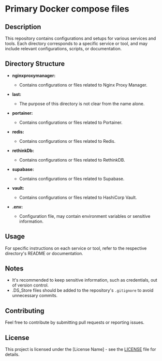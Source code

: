# Primary Docker compose files 

## Description

This repository contains configurations and setups for various services and tools. Each directory corresponds to a specific service or tool, and may include relevant configurations, scripts, or documentation.

## Directory Structure

- **nginxproxymanager:**
  - Contains configurations or files related to Nginx Proxy Manager.

- **last:**
  - The purpose of this directory is not clear from the name alone.

- **portainer:**
  - Contains configurations or files related to Portainer.

- **redis:**
  - Contains configurations or files related to Redis.

- **rethinkDb:**
  - Contains configurations or files related to RethinkDB.

- **supabase:**
  - Contains configurations or files related to Supabase.

- **vault:**
  - Contains configurations or files related to HashiCorp Vault.


- **.env:**
  - Configuration file, may contain environment variables or sensitive information.

## Usage

For specific instructions on each service or tool, refer to the respective directory's README or documentation.

## Notes

- It's recommended to keep sensitive information, such as credentials, out of version control.
- .DS_Store files should be added to the repository's `.gitignore` to avoid unnecessary commits.

## Contributing

Feel free to contribute by submitting pull requests or reporting issues.

## License

This project is licensed under the [License Name] - see the [LICENSE](LICENSE) file for details.
